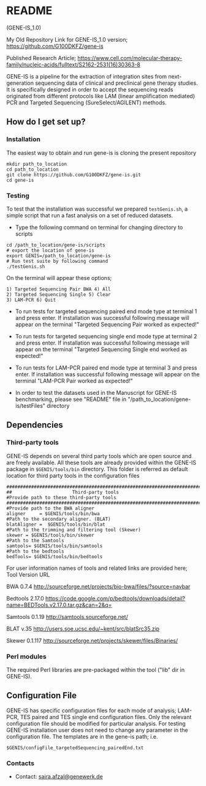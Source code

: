 # README #
(GENE-IS_1.0)

My Old Repository Link for GENE-IS_1.0 version; https://github.com/G100DKFZ/gene-is 

Published Research Article; https://www.cell.com/molecular-therapy-family/nucleic-acids/fulltext/S2162-2531(16)30363-8

GENE-IS is a pipeline for the extraction of integration sites from next-generation sequencing data of clinical and preclinical gene therapy studies.
It is specifically designed in order to accept the sequencing reads originated from different protocols like LAM (linear amplification mediated) PCR and Targeted Sequencing (SureSelect/AGILENT) methods.


## How do I get set up? ###

### Installation

The easiest way to obtain and run gene-is is cloning the present repository
```
mkdir path_to_location
cd path_to_location
git clone https://github.com/G100DKFZ/gene-is.git
cd gene-is
```


### Testing

To test that the installation was successful we prepared `testGenis.sh`, a simple
script that run a fast analysis on a set of reduced datasets.

* Type the following command on terminal for changing directory to scripts
```
cd /path_to_location/gene-is/scripts
# export the location of gene-is
export GENIS=/path_to_location/gene-is
# Run test suite by following command
./testGenis.sh
```
On the terminal will appear these options;
```
1) Targeted Sequencing Pair BWA 4) All
2) Targeted Sequencing Single 5) Clear
3) LAM-PCR 6) Quit
```

* To run tests for targeted sequencing paired end mode type at terminal 1 and press enter.
If installation was successful following message will appear on the terminal
"Targeted Sequencing Pair worked as expected!"



* To run tests for targeted sequencing single end mode type at terminal 2 and press enter.
If installation was successful following message will appear on the terminal
"Targeted Sequencing Single end worked as expected!"



* To run tests for LAM-PCR paired end mode type at terminal 3 and press enter.
If installation was successful following message will appear on the terminal
"LAM-PCR Pair worked as expected!"


* In order to test the datasets used in the Manuscript for GENE-IS benchmarking, please see "README" file in "/path_to_location/gene-is/testFiles" directory

## Dependencies

### Third-party tools

GENE-IS depends on several third party tools which are open source and are freely available.
All these tools are already provided within the GENE-IS package in `$GENIS/tools/bin` directory.
This folder is referred as default location for third party tools in the configuration files
```
#############################################################################
##                      Third-party tools
#Provide path to these third-party tools
#############################################################################
#Provide path to the BWA aligner
aligner     = $GENIS/tools/bin/bwa
#Path to the secondary aligner. (BLAT)
blatAligner =  $GENIS/tools/bin/blat
#Path to the trimming and filtering tool (Skewer)
skewer = $GENIS/tools/bin/skewer
#Path to the Samtools
samtools= $GENIS/tools/bin/samtools
#Path to the bedtools
bedTools= $GENIS/tools/bin/bedtools
```


For user information names of tools and related links are provided here;
Tool 		Version 	URL

BWA 		0.7.4 		http://sourceforge.net/projects/bio-bwa/files/?source=navbar

Bedtools	2.17.0 	https://code.google.com/p/bedtools/downloads/detail?name=BEDTools.v2.17.0.tar.gz&can=2&q=

Samtools 	0.1.19 	http://samtools.sourceforge.net/

BLAT 		v.35 		http://users.soe.ucsc.edu/~kent/src/blatSrc35.zip

Skewer		0.1.117 	http://sourceforge.net/projects/skewer/files/Binaries/



### Perl modules

The required Perl libraries are pre-packaged within the tool ("lib" dir in GENE-IS).


## Configuration File
GENE-IS has specific configuration files for each mode of analysis; LAM-PCR, TES paired and TES single end configuration files.
Only the relevant configuration file should be modified for particular analysis.
For testing GENE-IS installation user does not need to change any parameter in the configuration file.
The templates are in the gene-is path; i.e.
```
$GENIS/configFile_targetedSequencing_pairedEnd.txt
```




### Contacts ###

* Contact: saira.afzal@genewerk.de

